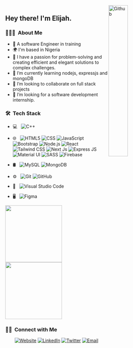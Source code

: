 <img width="35%" align="right" alt="Github" src="https://user-images.githubusercontent.com/48678280/88862734-4903af80-d201-11ea-968b-9c939d88a37c.gif" />

<h2> Hey there! I'm Elijah.</h2>

<h3> 👨🏻‍💻 &nbsp;About Me </h3>

- 👋 A software Engineer in training
- 🌍  I'm based in Nigeria
- 👀 I have a passion for problem-solving and creating efficient and elegant solutions to complex challenges. 
- 🌱 I’m currently learning nodejs, expressjs and mongoDB
- 💞️ I’m looking to collaborate on full stack projects
- 👯 I’m looking for a software development internship.

<h3> 🛠 &nbsp;Tech Stack</h3>

- 💻 &nbsp;
  ![C++](https://img.shields.io/badge/-C++-333333?style=flat&logo=C%2B%2B&logoColor=00599C)
- 🌐 &nbsp;
  ![HTML5](https://img.shields.io/badge/-HTML5-333333?style=flat&logo=HTML5)
  ![CSS](https://img.shields.io/badge/-CSS-333333?style=flat&logo=CSS3&logoColor=1572B6)
  ![JavaScript](https://img.shields.io/badge/-JavaScript-333333?style=flat&logo=javascript)
  ![Bootstrap](https://img.shields.io/badge/-Bootstrap-333333?style=flat&logo=bootstrap&logoColor=563D7C)
  ![Node.js](https://img.shields.io/badge/-Node.js-333333?style=flat&logo=node.js)
  ![React](https://img.shields.io/badge/-React-333333?style=flat&logo=react)
  ![Tailwind CSS](https://img.shields.io/badge/-Tailwind%20CSS-333333?style=flat&logo=Tailwindcss)
  ![Next Js](https://img.shields.io/badge/-NextJs-333333?style=flat&logo=nextdotjs)
  ![Express JS](https://img.shields.io/badge/-ExpressJs-333333?style=flat&logo=express)
  ![Material UI](https://img.shields.io/badge/-Material%20UI-333333?style=flat&logo=mui)
  ![SASS](https://img.shields.io/badge/-SASS-333333?style=flat&logo=sass)
  ![Firebase](https://img.shields.io/badge/-Firebase-333333?style=flat&logo=firebase)
  
  
- 🛢 &nbsp;
  ![MySQL](https://img.shields.io/badge/-MySQL-333333?style=flat&logo=mysql)
  ![MongoDB](https://img.shields.io/badge/-MongoDB-333333?style=flat&logo=mongodb)
- ⚙️ &nbsp;
  ![Git](https://img.shields.io/badge/-Git-333333?style=flat&logo=git)
  ![GitHub](https://img.shields.io/badge/-GitHub-333333?style=flat&logo=github)
- 🔧 &nbsp;
  ![Visual Studio Code](https://img.shields.io/badge/-Visual%20Studio%20Code-333333?style=flat&logo=visual-studio-code&logoColor=007ACC)
- 🖥 &nbsp;
  ![Figma](https://img.shields.io/badge/-Figma-333333?style=flat&logo=figma)
  <br/>

<a href="https://github.com/babyKokoDev">
  <img height="180em" src="https://github-readme-stats.vercel.app/api?username=babyKokoDev&theme=buefy&show_icons=true" />
  <img height="180em" src="https://github-readme-stats.vercel.app/api/top-langs/?username=babyKokoDev&theme=buefy&layout=compact" />
</a>

<br/>

<h3> 🤝🏻 &nbsp;Connect with Me </h3>

<p align="center">
<a href="https://portfolio-website-babykokodev.vercel.app/"><img alt="Website" src="https://img.shields.io/badge/website-babykokodev.vercel.app-blue?style=flat-square&logo=google-chrome"></a>
<a href="https://www.linkedin.com/in/elijah-aremu-445806151/"><img alt="LinkedIn" src="https://img.shields.io/badge/LinkedIn-Elijah%20Aremu-blue?style=flat-square&logo=linkedin"></a>
<a href="https://twitter.com/Adebay0nle"><img alt="Twitter" src="https://img.shields.io/badge/Twitter-Elijah%20Aremu-blue?style=flat-square&logo=twitter"></a>
<a href="mailto:aremuelija@gmail.com"><img alt="Email" src="https://img.shields.io/badge/Email-aremuelija@gmail.com-blue?style=flat-square&logo=gmail"></a>
</p>



<!---
babyKokoDev/babyKokoDev is a ✨ special ✨ repository because its `README.md` (this file) appears on your GitHub profile.
You can click the Preview link to take a look at your changes.
--->
